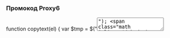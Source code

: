 ### Промокод Proxy6
<head>
	<script src="https://mwhois.github.io/promo/jquery-3.5.1.min.js"></script>
	
</head>


function copytext(el) {
    var $tmp = $("<textarea>");
    $("body").append($tmp);
    $tmp.val($(el).text()).select();
    document.execCommand("copy");
    $tmp.remove();
}  

[![изображение](https://user-images.githubusercontent.com/110848298/183482156-8ba8fab4-e63d-4dd9-883b-85b343c0bf2a.png)](https://proxy6.net/d/253342)

<div>
	<p>Промокод на скидку 5% на первый заказ</p>	
</div>
<div id="text1">
	<p>rI7CaCS6FY</p>	
</div>
  
<section id="downloads"><a onclick="copytext('#text1')" class="btn btn-github">Скопировать промокод -5%</a></section>
